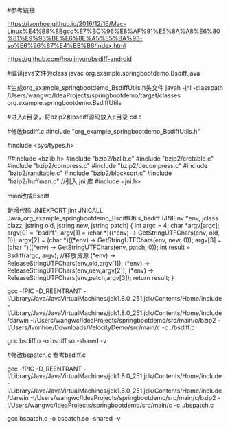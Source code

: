 #参考链接

https://ivonhoe.github.io/2016/12/16/Mac-Linux%E4%B8%8Bgcc%E7%BC%96%E8%AF%91%E5%8A%A8%E6%80%81%E9%93%BE%E6%8E%A5%E5%BA%93-so%E6%96%87%E4%BB%B6/index.html

https://github.com/houjinyun/bsdiff-android


#编译java文件为class
javac org.example.springbootdemo.Bsdiff.java

#生成org_example_springbootdemo_BsdiffUtils.h头文件
javah -jni -classpath /Users/wangwc/IdeaProjects/springbootdemo/target/classes org.example.springbootdemo.BsdiffUtils

#进入c目录，将bzip2和bsdiff源码放入c目录
cd c

#修改bsdiff.c 
#include "org_example_springbootdemo_BsdiffUtils.h"

#include <sys/types.h>

//#include <bzlib.h>
#include "bzip2/bzlib.c"
#include "bzip2/crctable.c"
#include "bzip2/compress.c"
#include "bzip2/decompress.c"
#include "bzip2/randtable.c"
#include "bzip2/blocksort.c"
#include "bzip2/huffman.c"
//引入 jni 库
#include <jni.h>

mian改成Bsdiff

新增代码
JNIEXPORT jint JNICALL Java_org_example_springbootdemo_BsdiffUtils_bsdiff
  (JNIEnv *env, jclass clazz, jstring old, jstring new, jstring patch)
{
    int argc = 4;
    char *argv[argc];
    argv[0] = "bsdiff";
    argv[1] = (char *)((*env) -> GetStringUTFChars(env, old, 0));
    argv[2] = (char *)((*env) -> GetStringUTFChars(env, new, 0));
    argv[3] = (char *)((*env) -> GetStringUTFChars(env, patch, 0));
    int result = Bsdiff(argc, argv);
    //释放资源
    (*env) -> ReleaseStringUTFChars(env,old,argv[1]);
    (*env) -> ReleaseStringUTFChars(env,new,argv[2]);
    (*env) -> ReleaseStringUTFChars(env,patch,argv[3]);
    return result;
}

gcc -fPIC -D_REENTRANT -I/Library/Java/JavaVirtualMachines/jdk1.8.0_251.jdk/Contents/Home/include -I/Library/Java/JavaVirtualMachines/jdk1.8.0_251.jdk/Contents/Home/include/darwin -I/Users/wangwc/IdeaProjects/springbootdemo/src/main/c/bzip2 -I/Users/Ivonhoe/Downloads/VelocityDemo/src/main/c -c ./bsdiff.c

gcc bsdiff.o -o bsdiff.so -shared -v

#修改bspatch.c 参考bsdiff.c

gcc -fPIC -D_REENTRANT -I/Library/Java/JavaVirtualMachines/jdk1.8.0_251.jdk/Contents/Home/include -I/Library/Java/JavaVirtualMachines/jdk1.8.0_251.jdk/Contents/Home/include/darwin  -I/Users/wangwc/IdeaProjects/springbootdemo/src/main/c/bzip2 -I/Users/wangwc/IdeaProjects/springbootdemo/src/main/c -c ./bspatch.c

gcc bspatch.o -o bspatch.so -shared -v




